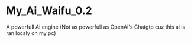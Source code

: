 # My_Ai_Waifu_0.2
A powerfull Ai engine (Not as powerfull as OpenAi's Chatgtp cuz this ai is ran localy on my pc)
